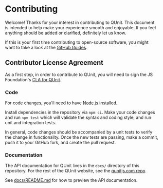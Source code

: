 # Contributing

Welcome! Thanks for your interest in contributing to QUnit. This document is
intended to help make your experience smooth and enjoyable. If you feel
anything should be added or clarified, definitely let us know.

If this is your first time contributing to open-source software, you might want
to take a look at the [GitHub Guides](https://guides.github.com/).

## Contributor License Agreement

As a first step, in order to contribute to QUnit, you will need to sign the JS
Foundation's [CLA for QUnit](https://cla.js.foundation/qunitjs/qunit).

### Code

For code changes, you'll need to have [Node.js](https://nodejs.org/en/) installed.

Install dependencies in the repository via `npm ci`. Make your code
changes and run `npm test` which will validate the syntax and coding style,
and run unit and integration tests.

In general, code changes should be accompanied by a unit tests to verify the
change in functionality. Once the new tests are passing, make a commit, push it
to your GitHub fork, and create the pull request.

### Documentation

The API documentation for QUnit lives in the `docs/` directory of this
repository. For the rest of the QUnit website, see the [qunitjs.com repo](https://github.com/qunitjs/qunitjs.com).

See [docs/README.md](docs/README.md) for how to preview the API documentation.
